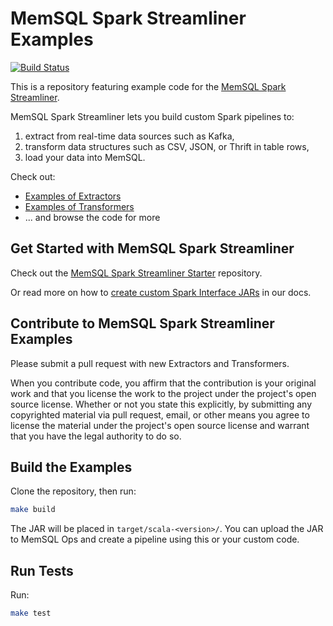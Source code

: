 MemSQL Spark Streamliner Examples
=================================
[![Build Status](https://travis-ci.org/memsql/streamliner-examples.svg?branch=master)](https://travis-ci.org/memsql/streamliner-examples)

This is a repository featuring example code for the [MemSQL Spark Streamliner](http://docs.memsql.com/latest/spark/).

MemSQL Spark Streamliner lets you build custom Spark pipelines to:
   1. extract from real-time data sources such as Kafka,
   2. transform data structures such as CSV, JSON, or Thrift in table rows,
   3. load your data into MemSQL.

Check out:

   - [Examples of Extractors](./src/main/scala/com/memsql/streamliner/examples/Extractors.scala)
   - [Examples of Transformers](./src/main/scala/com/memsql/streamliner/examples/Transformers.scala)
   - ... and browse the code for more


Get Started with MemSQL Spark Streamliner
-----------------------------------------

Check out the [MemSQL Spark Streamliner Starter](https://github.com/memsql/streamliner-starter) repository.

Or read more on how to [create custom Spark Interface JARs](http://docs.memsql.com/latest/spark/memsql-spark-interface/) in our docs.


Contribute to MemSQL Spark Streamliner Examples
-----------------------------------------------

Please submit a pull request with new Extractors and Transformers.

When you contribute code, you affirm that the contribution is your original work and that you license the work to the project under the project's open source license. Whether or not you state this explicitly, by submitting any copyrighted material via pull request, email, or other means you agree to license the material under the project's open source license and warrant that you have the legal authority to do so.


Build the Examples
------------------

Clone the repository, then run:

```bash
make build
```

The JAR will be placed in `target/scala-<version>/`. You can upload the JAR to MemSQL Ops and create a pipeline using this or your custom code.


Run Tests
---------

Run:

```bash
make test
```
